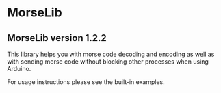 # MorseLib
## MorseLib version 1.2.2

This library helps you with morse code decoding and encoding
as well as with sending morse code without blocking other processes when using Arduino.

For usage instructions please see the built-in examples.
